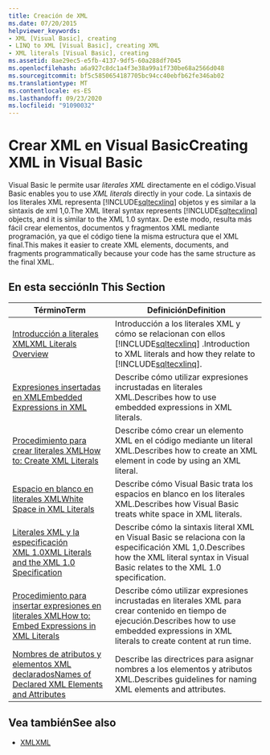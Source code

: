 ```yaml
---
title: Creación de XML
ms.date: 07/20/2015
helpviewer_keywords:
- XML [Visual Basic], creating
- LINQ to XML [Visual Basic], creating XML
- XML literals [Visual Basic], creating
ms.assetid: 8ae29ec5-e5fb-4137-9df5-60a288df7045
ms.openlocfilehash: a6a927c8dc1a4f3e38a99a1f730be68a2566d048
ms.sourcegitcommit: bf5c5850654187705bc94cc40ebfb62fe346ab02
ms.translationtype: MT
ms.contentlocale: es-ES
ms.lasthandoff: 09/23/2020
ms.locfileid: "91090032"
---
```

# <a name="creating-xml-in-visual-basic"></a><span data-ttu-id="2fd99-102">Crear XML en Visual Basic</span><span class="sxs-lookup"><span data-stu-id="2fd99-102">Creating XML in Visual Basic</span></span>

<span data-ttu-id="2fd99-103">Visual Basic le permite usar *literales XML* directamente en el código.</span><span class="sxs-lookup"><span data-stu-id="2fd99-103">Visual Basic enables you to use *XML literals* directly in your code.</span></span> <span data-ttu-id="2fd99-104">La sintaxis de los literales XML representa [!INCLUDE[sqltecxlinq](~/includes/sqltecxlinq-md.md)] objetos y es similar a la sintaxis de xml 1,0.</span><span class="sxs-lookup"><span data-stu-id="2fd99-104">The XML literal syntax represents [!INCLUDE[sqltecxlinq](~/includes/sqltecxlinq-md.md)] objects, and it is similar to the XML 1.0 syntax.</span></span> <span data-ttu-id="2fd99-105">De este modo, resulta más fácil crear elementos, documentos y fragmentos XML mediante programación, ya que el código tiene la misma estructura que el XML final.</span><span class="sxs-lookup"><span data-stu-id="2fd99-105">This makes it easier to create XML elements, documents, and fragments programmatically because your code has the same structure as the final XML.</span></span>  
  
## <a name="in-this-section"></a><span data-ttu-id="2fd99-106">En esta sección</span><span class="sxs-lookup"><span data-stu-id="2fd99-106">In This Section</span></span>  
  
|<span data-ttu-id="2fd99-107">Término</span><span class="sxs-lookup"><span data-stu-id="2fd99-107">Term</span></span>|<span data-ttu-id="2fd99-108">Definición</span><span class="sxs-lookup"><span data-stu-id="2fd99-108">Definition</span></span>|  
|---|---|  
|[<span data-ttu-id="2fd99-109">Introducción a literales XML</span><span class="sxs-lookup"><span data-stu-id="2fd99-109">XML Literals Overview</span></span>](xml-literals-overview.md)|<span data-ttu-id="2fd99-110">Introducción a los literales XML y cómo se relacionan con ellos [!INCLUDE[sqltecxlinq](~/includes/sqltecxlinq-md.md)] .</span><span class="sxs-lookup"><span data-stu-id="2fd99-110">Introduction to XML literals and how they relate to [!INCLUDE[sqltecxlinq](~/includes/sqltecxlinq-md.md)].</span></span>|  
|[<span data-ttu-id="2fd99-111">Expresiones insertadas en XML</span><span class="sxs-lookup"><span data-stu-id="2fd99-111">Embedded Expressions in XML</span></span>](embedded-expressions-in-xml.md)|<span data-ttu-id="2fd99-112">Describe cómo utilizar expresiones incrustadas en literales XML.</span><span class="sxs-lookup"><span data-stu-id="2fd99-112">Describes how to use embedded expressions in XML literals.</span></span>|  
|[<span data-ttu-id="2fd99-113">Procedimiento para crear literales XML</span><span class="sxs-lookup"><span data-stu-id="2fd99-113">How to: Create XML Literals</span></span>](how-to-create-xml-literals.md)|<span data-ttu-id="2fd99-114">Describe cómo crear un elemento XML en el código mediante un literal XML.</span><span class="sxs-lookup"><span data-stu-id="2fd99-114">Describes how to create an XML element in code by using an XML literal.</span></span>|  
|[<span data-ttu-id="2fd99-115">Espacio en blanco en literales XML</span><span class="sxs-lookup"><span data-stu-id="2fd99-115">White Space in XML Literals</span></span>](white-space-in-xml-literals.md)|<span data-ttu-id="2fd99-116">Describe cómo Visual Basic trata los espacios en blanco en los literales XML.</span><span class="sxs-lookup"><span data-stu-id="2fd99-116">Describes how Visual Basic treats white space in XML literals.</span></span>|  
|[<span data-ttu-id="2fd99-117">Literales XML y la especificación XML 1.0</span><span class="sxs-lookup"><span data-stu-id="2fd99-117">XML Literals and the XML 1.0 Specification</span></span>](xml-literals-and-the-xml-1-0-specification.md)|<span data-ttu-id="2fd99-118">Describe cómo la sintaxis literal XML en Visual Basic se relaciona con la especificación XML 1,0.</span><span class="sxs-lookup"><span data-stu-id="2fd99-118">Describes how the XML literal syntax in Visual Basic relates to the XML 1.0 specification.</span></span>|  
|[<span data-ttu-id="2fd99-119">Procedimiento para insertar expresiones en literales XML</span><span class="sxs-lookup"><span data-stu-id="2fd99-119">How to: Embed Expressions in XML Literals</span></span>](how-to-embed-expressions-in-xml-literals.md)|<span data-ttu-id="2fd99-120">Describe cómo utilizar expresiones incrustadas en literales XML para crear contenido en tiempo de ejecución.</span><span class="sxs-lookup"><span data-stu-id="2fd99-120">Describes how to use embedded expressions in XML literals to create content at run time.</span></span>|  
|[<span data-ttu-id="2fd99-121">Nombres de atributos y elementos XML declarados</span><span class="sxs-lookup"><span data-stu-id="2fd99-121">Names of Declared XML Elements and Attributes</span></span>](names-of-declared-xml-elements-and-attributes.md)|<span data-ttu-id="2fd99-122">Describe las directrices para asignar nombres a los elementos y atributos XML.</span><span class="sxs-lookup"><span data-stu-id="2fd99-122">Describes guidelines for naming XML elements and attributes.</span></span>|  
  
## <a name="see-also"></a><span data-ttu-id="2fd99-123">Vea también</span><span class="sxs-lookup"><span data-stu-id="2fd99-123">See also</span></span>

- [<span data-ttu-id="2fd99-124">XML</span><span class="sxs-lookup"><span data-stu-id="2fd99-124">XML</span></span>](index.md)
